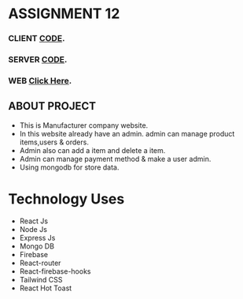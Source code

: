 # ASSIGNMENT 12

### CLIENT [CODE](https://github.com/programming-hero-web-course1/manufacturer-website-client-side-MuhammadSA211999).

### SERVER [CODE](https://github.com/programming-hero-web-course1/manufacturer-website-server-side-MuhammadSA211999).

### WEB [Click Here](https://manufacturer-36735.firebaseapp.com).

## ABOUT PROJECT
* This is Manufacturer company website.
* In this website already have an admin. admin can manage product items,users & orders.
* Admin also can add a item and delete a item.
* Admin can manage payment method & make a user admin.
* Using mongodb for store data.

# Technology Uses
* React Js
* Node Js
* Express Js
* Mongo DB
* Firebase
* React-router
* React-firebase-hooks
* Tailwind CSS
* React Hot Toast
